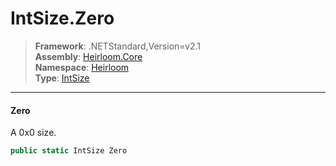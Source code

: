 # IntSize.Zero

> **Framework**: .NETStandard,Version=v2.1  
> **Assembly**: [Heirloom.Core][0]  
> **Namespace**: [Heirloom][0]  
> **Type**: [IntSize][1]  

--------------------------------------------------------------------------------

#### Zero

A 0x0 size.

```cs
public static IntSize Zero
```

[0]: ../Heirloom.Core.md
[1]: Heirloom.IntSize.md
